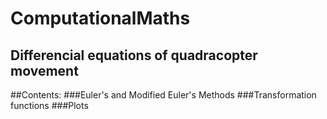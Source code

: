 # ComputationalMaths
## Differencial equations of quadracopter movement
##Contents: 
###Euler's and Modified Euler's Methods
###Transformation functions
###Plots
